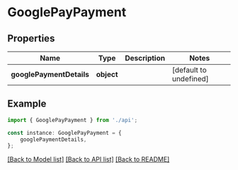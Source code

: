 # GooglePayPayment


## Properties

Name | Type | Description | Notes
------------ | ------------- | ------------- | -------------
**googlePaymentDetails** | **object** |  | [default to undefined]

## Example

```typescript
import { GooglePayPayment } from './api';

const instance: GooglePayPayment = {
    googlePaymentDetails,
};
```

[[Back to Model list]](../README.md#documentation-for-models) [[Back to API list]](../README.md#documentation-for-api-endpoints) [[Back to README]](../README.md)
